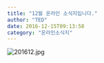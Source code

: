 ```yaml
---
title: "12월 온라인 소식지입니다."
author: "TED"
date: 2016-12-15T09:13:58
category: "온라인소식지"
---
```


![201612.jpg](/files/attach/images/1659/482/033/bf79ee67ed4ba8681599b96f4375140a.jpg)
